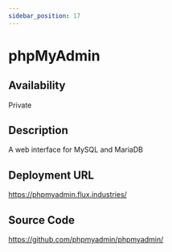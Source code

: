 ```yaml
---
sidebar_position: 17
---
```


# phpMyAdmin

## Availability
Private

## Description
A web interface for MySQL and MariaDB

## Deployment URL
https://phpmyadmin.flux.industries/

## Source Code
https://github.com/phpmyadmin/phpmyadmin/